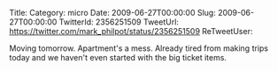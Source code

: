 Title: 
Category: micro
Date: 2009-06-27T00:00:00
Slug: 2009-06-27T00:00:00
TwitterId: 2356251509
TweetUrl: https://twitter.com/mark_philpot/status/2356251509
ReTweetUser: 

Moving tomorrow. Apartment's a mess. Already tired from making trips today and we haven't even started with the big ticket items.